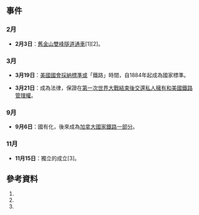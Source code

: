 ## 事件

### 2月

  - **2月3日**：[舊金山](https://zh.wikipedia.org/wiki/舊金山 "wikilink")[雙峰隧道通車](../Page/雙峰隧道.md "wikilink")\[1\]\[2\]。

### 3月

  - **3月19日**：[美國國會採納標準或](https://zh.wikipedia.org/wiki/美國國會 "wikilink")「鐵路」時間，自1884年起成為國家標準。

  - **3月21日**：成為法律，保證在[第一次世界大戰結束後交還私人擁有和美國鐵路管理權](https://zh.wikipedia.org/wiki/第一次世界大戰 "wikilink")。

### 9月

  - **9月6日**：國有化，後來成為[加拿大國家鐵路一部分](../Page/加拿大國家鐵路.md "wikilink")。

### 11月

  - **11月15日**：獨立的成立\[3\]。

## 參考資料

1.
2.
3.